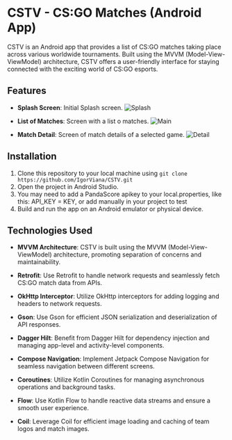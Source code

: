 # CSTV - CS:GO Matches (Android App)

CSTV is an Android app that provides a list of CS:GO matches taking place across various worldwide tournaments. Built using the MVVM (Model-View-ViewModel) architecture, CSTV offers a user-friendly interface for staying connected with the exciting world of CS:GO esports.

## Features

- **Splash Screen**: Initial Splash screen.
  ![Splash](https://github.com/IgorViana/CSTV/assets/38112268/4a60133a-59b5-4fbc-9315-b458cd2cca72)


- **List of Matches**: Screen with a list o matches.
  ![Main](https://github.com/IgorViana/CSTV/assets/38112268/92b563bd-4c41-41b7-b881-e32747d233f1)


- **Match Detail**: Screen of match details of a selected game.
  ![Detail](https://github.com/IgorViana/CSTV/assets/38112268/1c8f10ac-d386-493c-9ae1-ae20318f40a2)

## Installation

1. Clone this repository to your local machine using `git clone https://github.com/IgorViana/CSTV.git`
2. Open the project in Android Studio.
3. You may need to add a PandaScore apikey to your local.properties, like this: API_KEY = KEY, or add manually in your project to test
4. Build and run the app on an Android emulator or physical device.

## Technologies Used

- **MVVM Architecture**: CSTV is built using the MVVM (Model-View-ViewModel) architecture, promoting separation of concerns and maintainability.

- **Retrofit**: Use Retrofit to handle network requests and seamlessly fetch CS:GO match data from APIs.

- **OkHttp Interceptor**: Utilize OkHttp interceptors for adding logging and headers to network requests.

- **Gson**: Use Gson for efficient JSON serialization and deserialization of API responses.

- **Dagger Hilt**: Benefit from Dagger Hilt for dependency injection and managing app-level and activity-level components.

- **Compose Navigation**: Implement Jetpack Compose Navigation for seamless navigation between different screens.

- **Coroutines**: Utilize Kotlin Coroutines for managing asynchronous operations and background tasks.

- **Flow**: Use Kotlin Flow to handle reactive data streams and ensure a smooth user experience.

- **Coil**: Leverage Coil for efficient image loading and caching of team logos and match images.
